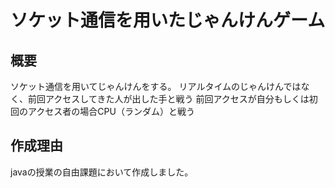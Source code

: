 # ソケット通信を用いたじゃんけんゲーム
## 概要
ソケット通信を用いてじゃんけんをする。
リアルタイムのじゃんけんではなく、前回アクセスしてきた人が出した手と戦う
前回アクセスが自分もしくは初回のアクセス者の場合CPU（ランダム）と戦う
## 作成理由
javaの授業の自由課題において作成しました。




